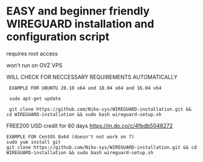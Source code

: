 # EASY and beginner friendly WIREGUARD installation and configuration script

requires root access 

won't run on OVZ VPS 

WILL CHECK FOR NECCESSARY REQUIREMENTS AUTOMATICALLY
 
 
 
     EXAMPLE FOR UBUNTU 20.10 x64 and 18.04 x64 and 16.04 x64
 
     sudo apt-get update  
 
     git clone https://github.com/Niko-sys/WIREGUARD-installation.git && cd WIREGUARD-installation && sudo bash wireguard-setup.sh
 
 FREE200 USD credit for 60 days 
  https://m.do.co/c/4fbdb5048272

 

    EXAMPLE FOR CentOS 8x64 (doesn't not work on 7)
    sudo yum install git
    git clone https://github.com/Niko-sys/WIREGUARD-installation.git && cd WIREGUARD-installation && sudo bash wireguard-setup.sh


